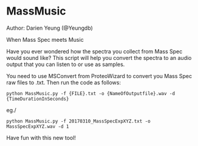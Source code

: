 # MassMusic
Author:
  Darien Yeung (@Yeungdb)

When Mass Spec meets Music

Have you ever wondered how the spectra you collect from Mass Spec would sound like? This script will help you convert the spectra to an audio output that you can listen to or use as samples.

You need to use MSConvert from ProteoWizard to convert you Mass Spec raw files to .txt. Then run the code as follows:

```python MassMusic.py -f {FILE}.txt -o {NameOfOutputfile}.wav -d {TimeDurationInSeconds}```

eg./

```python MassMusic.py -f 20170310_MassSpecExpXYZ.txt -o MassSpecExpXYZ.wav -d 1```

Have fun with this new tool!
